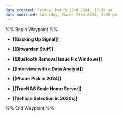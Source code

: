 ```yaml
---
date created: Friday, March 22nd 2024, 10:32 am
date modified: Saturday, March 23rd 2024, 3:05 pm
---
```


%% Begin Waypoint %%
- **[[Backing Up Signal]]**
- **[[Bitwarden Stuff]]**
- **[[Bluetooth Removal Issue Fix Windows]]**

- **[[Interview with a Data Analyst]]**
- **[[Phone Pick in 2024]]**
- **[[TrueNAS Scale Home Server]]**
- **[[Vehicle Selection in 2020s]]**

%% End Waypoint %%